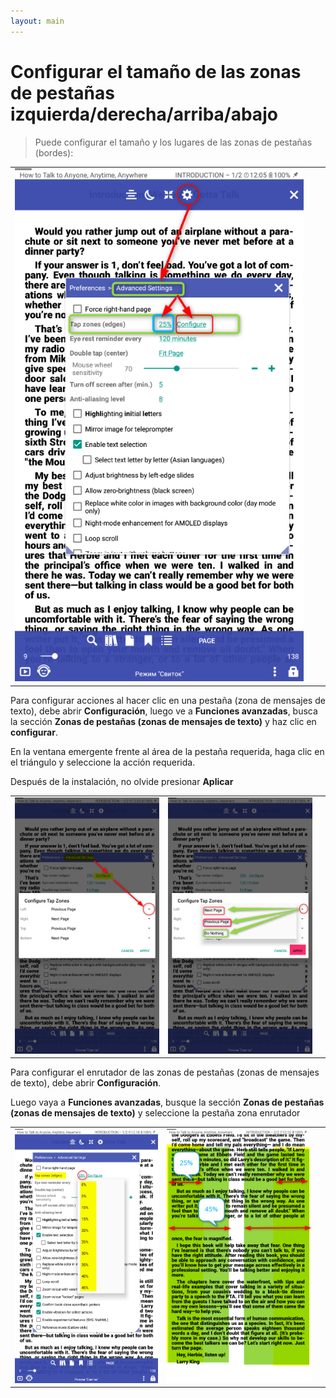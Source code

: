 ```yaml
---
layout: main
---
```


# Configurar el tamaño de las zonas de pestañas izquierda/derecha/arriba/abajo

> Puede configurar el tamaño y los lugares de las zonas de pestañas (bordes):

||||
|-|-|-|
|![](1.png)|

Para configurar acciones al hacer clic en una pestaña (zona de mensajes de texto), debe abrir **Configuración**,
luego ve a **Funciones avanzadas**, busca la sección **Zonas de pestañas (zonas de mensajes de texto)** y haz clic en **configurar**.

En la ventana emergente frente al área de la pestaña requerida, haga clic en el triángulo y seleccione la acción requerida.

Después de la instalación, no olvide presionar **Aplicar**

||||
|-|-|-|
|![](2.png)|![](3.png)|

Para configurar el enrutador de las zonas de pestañas (zonas de mensajes de texto), debe abrir **Configuración**.

Luego vaya a **Funciones avanzadas**, busque la sección **Zonas de pestañas (zonas de mensajes de texto)** y seleccione la pestaña zona enrutador

||||
|-|-|-|
|![](4.png)|![](5.png)|
